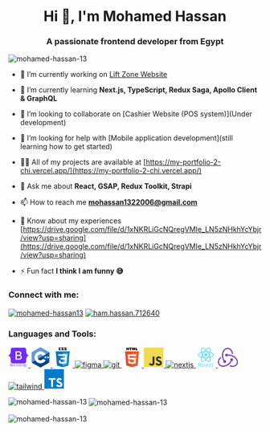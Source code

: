<h1 align="center">Hi 👋, I'm Mohamed Hassan</h1>
<h3 align="center">A passionate frontend developer from Egypt</h3>

<p align="left"> <img src="https://komarev.com/ghpvc/?username=mohamed-hassan-13&label=Profile%20views&color=0e75b6&style=flat" alt="mohamed-hassan-13" /> </p>

- 🔭 I’m currently working on [Lift Zone Website](https://www.liftzonelgs.com/)

- 🌱 I’m currently learning **Next.js, TypeScript, Redux Saga, Apollo Client & GraphQL**

- 👯 I’m looking to collaborate on [Cashier Website (POS system)](Under development)

- 🤝 I’m looking for help with [Mobile application development](still learning how to get started)

- 👨‍💻 All of my projects are available at [https://my-portfolio-2-chi.vercel.app/](https://my-portfolio-2-chi.vercel.app/)

- 💬 Ask me about **React, GSAP, Redux Toolkit, Strapi**

- 📫 How to reach me **mohassan1322006@gmail.com**

- 📄 Know about my experiences [https://drive.google.com/file/d/1xNKRLiGcNQregVMle_LN5zNHkhYcYbjr/view?usp=sharing](https://drive.google.com/file/d/1xNKRLiGcNQregVMle_LN5zNHkhYcYbjr/view?usp=sharing)

- ⚡ Fun fact **I think I am funny 😅**

<h3 align="left">Connect with me:</h3>
<p align="left">
<a href="https://linkedin.com/in/mohamed-hassan13" target="blank"><img align="center" src="https://raw.githubusercontent.com/rahuldkjain/github-profile-readme-generator/master/src/images/icons/Social/linked-in-alt.svg" alt="mohamed-hassan13" height="30" width="40" /></a>
<a href="https://fb.com/ham.hassan.712640" target="blank"><img align="center" src="https://raw.githubusercontent.com/rahuldkjain/github-profile-readme-generator/master/src/images/icons/Social/facebook.svg" alt="ham.hassan.712640" height="30" width="40" /></a>
</p>

<h3 align="left">Languages and Tools:</h3>
<p align="left"> <a href="https://getbootstrap.com" target="_blank" rel="noreferrer"> <img src="https://raw.githubusercontent.com/devicons/devicon/master/icons/bootstrap/bootstrap-plain-wordmark.svg" alt="bootstrap" width="40" height="40"/> </a> <a href="https://www.w3schools.com/cpp/" target="_blank" rel="noreferrer"> <img src="https://raw.githubusercontent.com/devicons/devicon/master/icons/cplusplus/cplusplus-original.svg" alt="cplusplus" width="40" height="40"/> </a> <a href="https://www.w3schools.com/css/" target="_blank" rel="noreferrer"> <img src="https://raw.githubusercontent.com/devicons/devicon/master/icons/css3/css3-original-wordmark.svg" alt="css3" width="40" height="40"/> </a> <a href="https://www.figma.com/" target="_blank" rel="noreferrer"> <img src="https://www.vectorlogo.zone/logos/figma/figma-icon.svg" alt="figma" width="40" height="40"/> </a> <a href="https://git-scm.com/" target="_blank" rel="noreferrer"> <img src="https://www.vectorlogo.zone/logos/git-scm/git-scm-icon.svg" alt="git" width="40" height="40"/> </a> <a href="https://www.w3.org/html/" target="_blank" rel="noreferrer"> <img src="https://raw.githubusercontent.com/devicons/devicon/master/icons/html5/html5-original-wordmark.svg" alt="html5" width="40" height="40"/> </a> <a href="https://developer.mozilla.org/en-US/docs/Web/JavaScript" target="_blank" rel="noreferrer"> <img src="https://raw.githubusercontent.com/devicons/devicon/master/icons/javascript/javascript-original.svg" alt="javascript" width="40" height="40"/> </a> <a href="https://nextjs.org/" target="_blank" rel="noreferrer"> <img src="https://cdn.worldvectorlogo.com/logos/nextjs-2.svg" alt="nextjs" width="40" height="40"/> </a> <a href="https://reactjs.org/" target="_blank" rel="noreferrer"> <img src="https://raw.githubusercontent.com/devicons/devicon/master/icons/react/react-original-wordmark.svg" alt="react" width="40" height="40"/> </a> <a href="https://redux.js.org" target="_blank" rel="noreferrer"> <img src="https://raw.githubusercontent.com/devicons/devicon/master/icons/redux/redux-original.svg" alt="redux" width="40" height="40"/> </a> <a href="https://tailwindcss.com/" target="_blank" rel="noreferrer"> <img src="https://www.vectorlogo.zone/logos/tailwindcss/tailwindcss-icon.svg" alt="tailwind" width="40" height="40"/> </a> <a href="https://www.typescriptlang.org/" target="_blank" rel="noreferrer"> <img src="https://raw.githubusercontent.com/devicons/devicon/master/icons/typescript/typescript-original.svg" alt="typescript" width="40" height="40"/> </a> </p>

<p><img align="left" src="https://github-readme-stats.vercel.app/api/top-langs?username=mohamed-hassan-13&show_icons=true&locale=en&layout=compact" alt="mohamed-hassan-13" /></p>

<p>&nbsp;<img align="center" src="https://github-readme-stats.vercel.app/api?username=mohamed-hassan-13&show_icons=true&locale=en" alt="mohamed-hassan-13" /></p>

<p><img align="center" src="https://github-readme-streak-stats.herokuapp.com/?user=mohamed-hassan-13&" alt="mohamed-hassan-13" /></p>
